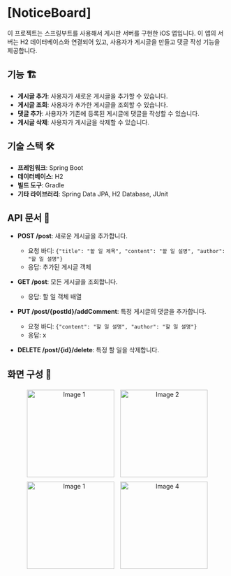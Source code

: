 # [NoticeBoard]

이 프로젝트는 스프링부트를 사용해서 게시판 서버를 구현한 iOS 앱입니다. 
이 앱의 서버는 H2 데이터베이스와 연결되어 있고, 사용자가 게시글을 만들고 댓글 작성 기능을 제공합니다.

## 기능 🏗️

- **게시글 추가**: 사용자가 새로운 게시글을 추가할 수 있습니다.
- **게시글  조회**: 사용자가 추가한 게시글을 조회할 수 있습니다.
- **댓글 추가**: 사용자가 기존에 등록된 게시글에 댓글을 작성할 수 있습니다.
- **게시글  삭제**: 사용자가 게시글을 삭제할 수 있습니다.

## 기술 스택 🛠️

- **프레임워크**: Spring Boot
- **데이터베이스**: H2
- **빌드 도구**: Gradle
- **기타 라이브러리**: Spring Data JPA, H2 Database, JUnit

## API 문서 📃

- **POST /post**: 새로운 게시글을 추가합니다.
  - 요청 바디: `{"title": "할 일 제목", "content": "할 일 설명", "author": "할 일 설명"}`
  - 응답: 추가된 게시글 객체

- **GET /post**: 모든 게시글을 조회합니다.
  - 응답: 할 일 객체 배열

- **PUT /post/{postId}/addComment**: 특정 게시글의 댓글을 추가합니다.
  - 요청 바디: `{"content": "할 일 설명", "author": "할 일 설명"}`
  - 응답: x

- **DELETE /post/{id}/delete**: 특정 할 일을 삭제합니다.

## 화면 구성 📱

<p align="center">
  <img src="" width="200" height="auto" alt="Image 1" style="display:inline-block; margin:5px;">
  <img src="" width="200" height="auto" alt="Image 2" style="display:inline-block; margin:5px;">
  <img src="" width="200" height="auto" alt="Image 1" style="display:inline-block; margin:5px;">
  <img src="" width="200" height="auto" alt="Image 4" style="display:inline-block; margin:5px;">
</p>

